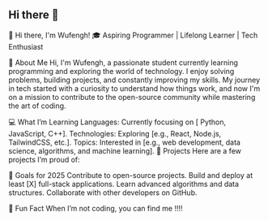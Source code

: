 ## Hi there 👋

👋 Hi there, I'm Wufengh!
🎓 Aspiring Programmer | Lifelong Learner | Tech Enthusiast

🚀 About Me
Hi, I'm Wufengh, a passionate student currently learning programming and exploring the world of technology. I enjoy solving problems, building projects, and constantly improving my skills. My journey in tech started with a curiosity to understand how things work, and now I'm on a mission to contribute to the open-source community while mastering the art of coding.

💻 What I’m Learning
Languages: Currently focusing on [ Python, JavaScript, C++].
Technologies: Exploring [e.g., React, Node.js, TailwindCSS, etc.].
Topics: Interested in [e.g., web development, data science, algorithms, and machine learning].
🌟 Projects
Here are a few projects I’m proud of:

🌱 Goals for 2025
Contribute to open-source projects.
Build and deploy at least [X] full-stack applications.
Learn advanced algorithms and data structures.
Collaborate with other developers on GitHub.

🎉 Fun Fact
When I’m not coding, you can find me !!!!

